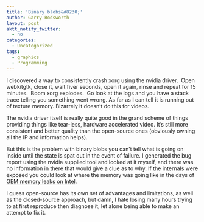 ```yaml
---
title: 'Binary blobs&#8230;'
author: Garry Bodsworth
layout: post
aktt_notify_twitter:
  - no
categories:
  - Uncategorized
tags:
  - graphics
  - Programming
---
```

I discovered a way to consistently crash xorg using the nvidia driver.  Open webkitgtk, close it, wait fiver seconds, open it again, rinse and repeat for 15 minutes.  Boom xorg explodes.  Go look at the logs and you have a stack trace telling you something went wrong. As far as I can tell it is running out of texture memory. Bizarrely it doesn&#8217;t do this for videos.

The nvidia driver itself is really quite good in the grand scheme of things providing things like tear-less, hardware accelerated video. It&#8217;s still more consistent and better quality than the open-source ones (obviously owning all the IP and information helps).

But this is the problem with binary blobs you can&#8217;t tell what is going on inside until the state is spat out in the event of failure. I generated the bug report using the nvidia supplied tool and looked at it myself, and there was no information in there that would give a clue as to why. If the internals were exposed you could look at where the memory was going like in the days of [GEM memory leaks on Intel][1].

I guess open-source has its own set of advantages and limitations, as well as the closed-source approach, but damn, I hate losing many hours trying to at first reproduce then diagnose it, let alone being able to make an attempt to fix it.

 [1]: http://blog.programmerslog.com/?p=367